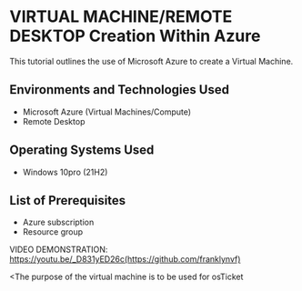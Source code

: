 <h1>VIRTUAL MACHINE/REMOTE DESKTOP Creation Within Azure</h1> 

This tutorial outlines the use of Microsoft Azure to create a Virtual Machine.

 <h2>Environments and Technologies Used</h2>

- Microsoft Azure (Virtual Machines/Compute)
- Remote Desktop
  
<h2>Operating Systems Used </h2>

- Windows 10pro</b> (21H2)

<h2>List of Prerequisites</h2>

- Azure subscription
- Resource group


VIDEO DEMONSTRATION:
https://youtu.be/_D831yED26c(https://github.com/franklynvf)


<The purpose of the virtual machine is to be used for osTicket
